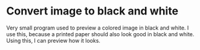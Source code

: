 # Convert image to black and white

Very small program used to preview a colored image in black and white.
I use this, because a printed paper should also look good in black and white.
Using this, I can preview how it looks.
